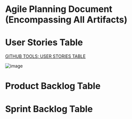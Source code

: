 # Agile Planning Document (Encompassing All Artifacts)

# User Stories Table

[GITHUB TOOLS: USER STORIES TABLE](https://github.com/users/GrandDadDan/projects/3/views/7)

![image](https://github.com/user-attachments/assets/670da4fb-d143-4f0c-9b2e-ba4afb35d279)

# Product Backlog Table

# Sprint Backlog Table
